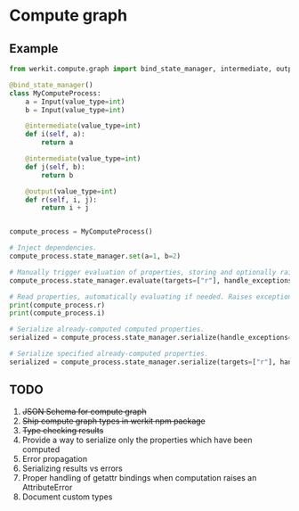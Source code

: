 # Compute graph

## Example

```py
from werkit.compute.graph import bind_state_manager, intermediate, output

@bind_state_manager()
class MyComputeProcess:
    a = Input(value_type=int)
    b = Input(value_type=int)

    @intermediate(value_type=int)
    def i(self, a):
        return a

    @intermediate(value_type=int)
    def j(self, b):
        return b

    @output(value_type=int)
    def r(self, i, j):
        return i + j


compute_process = MyComputeProcess()

# Inject dependencies.
compute_process.state_manager.set(a=1, b=2)

# Manually trigger evaluation of properties, storing and optionally raising exceptions.
compute_process.state_manager.evaluate(targets=["r"], handle_exceptions=False)

# Read properties, automatically evaluating if needed. Raises exceptions.
print(compute_process.r)
print(compute_process.i)

# Serialize already-computed computed properties.
serialized = compute_process.state_manager.serialize(handle_exceptions=True)

# Serialize specified already-computed properties.
serialized = compute_process.state_manager.serialize(targets=["r"], handle_exceptions=True)
```

## TODO

1. ~~JSON Schema for compute graph~~
2. ~~Ship compute graph types in werkit npm package~~
3. ~~Type checking results~~
4. Provide a way to serialize only the properties which have been computed
5. Error propagation
6. Serializing results vs errors
7. Proper handling of getattr bindings when computation raises an AttributeError
8. Document custom types
